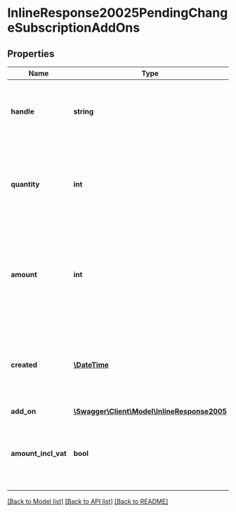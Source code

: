 # InlineResponse20025PendingChangeSubscriptionAddOns

## Properties
Name | Type | Description | Notes
------------ | ------------- | ------------- | -------------
**handle** | **string** | Per subscription unique handle for the subscription add-on. | 
**quantity** | **int** | Quantity of the subscription add-on. Only defined for quantity type add-ons | [optional] 
**amount** | **int** | Fixed subscription add-on per quantity price. If not defined the subscription add-on uses the add-on price. | [optional] 
**created** | [**\DateTime**](\DateTime.md) | Date when the subscription add-on was created. In ISO-8601 extended offset date-time format. | 
**add_on** | [**\Swagger\Client\Model\InlineResponse2005**](InlineResponse2005.md) |  | [optional] 
**amount_incl_vat** | **bool** | If fixed price this parameter tells whether the amount is including VAT | [optional] 

[[Back to Model list]](../README.md#documentation-for-models) [[Back to API list]](../README.md#documentation-for-api-endpoints) [[Back to README]](../README.md)


